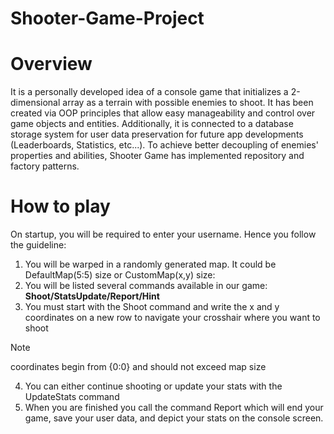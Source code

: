 # Shooter-Game-Project
# Overview
 It is a personally developed idea of a console game that initializes a 2-dimensional array as a terrain with possible enemies to shoot. It has been created via OOP principles that allow easy manageability and control over game objects and entities. Additionally, it is connected to a database storage system for user data preservation for future app developments (Leaderboards, Statistics, etc...). To achieve better decoupling of enemies' properties and abilities, Shooter Game has implemented repository and factory patterns.
# How to play
On startup, you will be required to enter your username. Hence you follow the guideline:
1.  You will be warped in a randomly generated map. It could be DefaultMap(5:5) size or CustomMap(x,y) size:
2.  You will be listed several commands available in our game: **Shoot/StatsUpdate/Report/Hint**
3.  You must start with the Shoot command and write the x and y coordinates on a new row to navigate your crosshair where you want to shoot
>[!NOTE]
>coordinates begin from {0:0} and should not exceed map size
4.  You can either continue shooting or update your stats with the UpdateStats command
5.  When you are finished you call the command Report which will end your game, save your user data, and depict your stats on the console screen.
